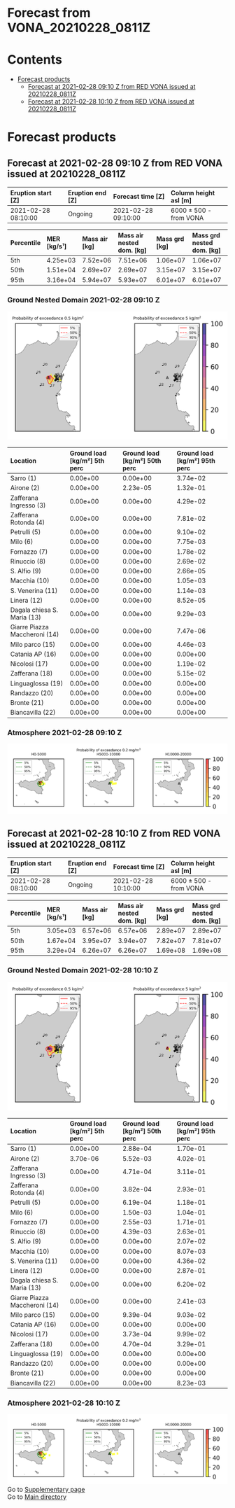
Forecast from VONA_20210228_0811Z
=================================

Contents
========

* [Forecast products](#forecast-products)
	* [Forecast at 2021-02-28 09:10 Z from RED VONA issued at 20210228_0811Z](#forecast-at-2021-02-28-0910-z-from-red-vona-issued-at-20210228_0811z)
	* [Forecast at 2021-02-28 10:10 Z from RED VONA issued at 20210228_0811Z](#forecast-at-2021-02-28-1010-z-from-red-vona-issued-at-20210228_0811z)

# Forecast products

## Forecast at 2021-02-28 09:10 Z from RED VONA issued at 20210228_0811Z
  

|Eruption start [Z]|Eruption end [Z]|Forecast time [Z]|Column height asl [m]|
| :--- | :--- | :--- | :--- |
|2021-02-28 08:10:00|Ongoing|2021-02-28 09:10:00|6000 ± 500 - from VONA|
  
  

|Percentile|MER [kg/s¹]|Mass air [kg]|Mass air nested dom. [kg]|Mass grd [kg]|Mass grd nested dom. [kg]|
| :--- | :--- | :--- | :--- | :--- | :--- |
|5th|4.25e+03|7.52e+06|7.51e+06|1.06e+07|1.06e+07|
|50th|1.51e+04|2.69e+07|2.69e+07|3.15e+07|3.15e+07|
|95th|3.16e+04|5.94e+07|5.93e+07|6.01e+07|6.01e+07|
  

### Ground Nested Domain 2021-02-28 09:10 Z
  
![](./figures/probability_grd_2021_02_28_0910_grid_1_1.png)  
  
  
  
  
  
  
  
  
  
  
  
  
  
  
  
  
  
  
  
  
  

|Location|Ground load [kg/m²] 5th perc|Ground load [kg/m²] 50th perc|Ground load [kg/m²] 95th perc|
| :--- | :--- | :--- | :--- |
|Sarro (1)|0.00e+00|0.00e+00|3.74e-02|
|Airone (2)|0.00e+00|2.23e-05|1.32e-01|
|Zafferana Ingresso (3)|0.00e+00|0.00e+00|4.29e-02|
|Zafferana Rotonda (4)|0.00e+00|0.00e+00|7.81e-02|
|Petrulli (5)|0.00e+00|0.00e+00|9.10e-02|
|Milo (6)|0.00e+00|0.00e+00|7.75e-03|
|Fornazzo (7)|0.00e+00|0.00e+00|1.78e-02|
|Rinuccio (8)|0.00e+00|0.00e+00|2.69e-02|
|S. Alfio (9)|0.00e+00|0.00e+00|2.66e-05|
|Macchia (10)|0.00e+00|0.00e+00|1.05e-03|
|S. Venerina (11)|0.00e+00|0.00e+00|1.14e-03|
|Linera (12)|0.00e+00|0.00e+00|8.52e-05|
|Dagala chiesa S. Maria (13)|0.00e+00|0.00e+00|9.29e-03|
|Giarre Piazza Maccheroni (14)|0.00e+00|0.00e+00|7.47e-06|
|Milo parco (15)|0.00e+00|0.00e+00|4.46e-03|
|Catania AP (16)|0.00e+00|0.00e+00|0.00e+00|
|Nicolosi (17)|0.00e+00|0.00e+00|1.19e-02|
|Zafferana (18)|0.00e+00|0.00e+00|5.15e-02|
|Linguaglossa (19)|0.00e+00|0.00e+00|0.00e+00|
|Randazzo (20)|0.00e+00|0.00e+00|0.00e+00|
|Bronte (21)|0.00e+00|0.00e+00|0.00e+00|
|Biancavilla (22)|0.00e+00|0.00e+00|0.00e+00|
  

### Atmosphere 2021-02-28 09:10 Z
  
![](./figures/probability_air_2021_02_28_0910_grid_2_conclev_1_1.png)
## Forecast at 2021-02-28 10:10 Z from RED VONA issued at 20210228_0811Z
  

|Eruption start [Z]|Eruption end [Z]|Forecast time [Z]|Column height asl [m]|
| :--- | :--- | :--- | :--- |
|2021-02-28 08:10:00|Ongoing|2021-02-28 10:10:00|6000 ± 500 - from VONA|
  
  

|Percentile|MER [kg/s¹]|Mass air [kg]|Mass air nested dom. [kg]|Mass grd [kg]|Mass grd nested dom. [kg]|
| :--- | :--- | :--- | :--- | :--- | :--- |
|5th|3.05e+03|6.57e+06|6.57e+06|2.89e+07|2.89e+07|
|50th|1.67e+04|3.95e+07|3.94e+07|7.82e+07|7.81e+07|
|95th|3.29e+04|6.26e+07|6.26e+07|1.69e+08|1.69e+08|
  

### Ground Nested Domain 2021-02-28 10:10 Z
  
![](./figures/probability_grd_2021_02_28_1010_grid_1_2.png)  
  
  
  
  
  
  
  
  
  
  
  
  
  
  
  
  
  
  
  
  
  

|Location|Ground load [kg/m²] 5th perc|Ground load [kg/m²] 50th perc|Ground load [kg/m²] 95th perc|
| :--- | :--- | :--- | :--- |
|Sarro (1)|0.00e+00|2.88e-04|1.70e-01|
|Airone (2)|3.70e-06|5.52e-03|4.02e-01|
|Zafferana Ingresso (3)|0.00e+00|4.71e-04|3.11e-01|
|Zafferana Rotonda (4)|0.00e+00|3.82e-04|2.93e-01|
|Petrulli (5)|0.00e+00|6.19e-04|1.18e-01|
|Milo (6)|0.00e+00|1.50e-03|1.04e-01|
|Fornazzo (7)|0.00e+00|2.55e-03|1.71e-01|
|Rinuccio (8)|0.00e+00|4.39e-03|2.63e-01|
|S. Alfio (9)|0.00e+00|0.00e+00|2.07e-02|
|Macchia (10)|0.00e+00|0.00e+00|8.07e-03|
|S. Venerina (11)|0.00e+00|0.00e+00|4.36e-02|
|Linera (12)|0.00e+00|0.00e+00|2.87e-01|
|Dagala chiesa S. Maria (13)|0.00e+00|0.00e+00|6.20e-02|
|Giarre Piazza Maccheroni (14)|0.00e+00|0.00e+00|2.41e-03|
|Milo parco (15)|0.00e+00|9.39e-04|9.03e-02|
|Catania AP (16)|0.00e+00|0.00e+00|0.00e+00|
|Nicolosi (17)|0.00e+00|3.73e-04|9.99e-02|
|Zafferana (18)|0.00e+00|4.70e-04|3.29e-01|
|Linguaglossa (19)|0.00e+00|0.00e+00|0.00e+00|
|Randazzo (20)|0.00e+00|0.00e+00|0.00e+00|
|Bronte (21)|0.00e+00|0.00e+00|0.00e+00|
|Biancavilla (22)|0.00e+00|0.00e+00|8.23e-03|
  

### Atmosphere 2021-02-28 10:10 Z
  
![](./figures/probability_air_2021_02_28_1010_grid_2_conclev_1_2.png)  
Go to [Supplementary page](Supplementary_page.md)  
Go to [Main directory](https://github.com/federicapardini/Real_time_ash_forecast)